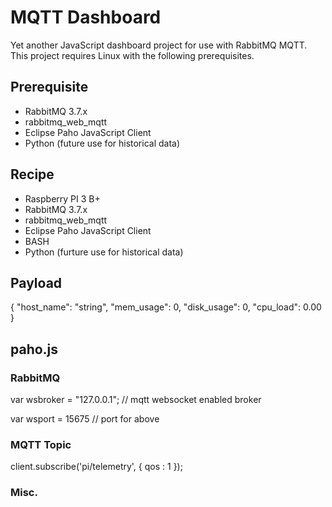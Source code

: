 # MQTT Dashboard

Yet another JavaScript dashboard project for use with RabbitMQ MQTT.  This project requires Linux with the following prerequisites.

## Prerequisite

* RabbitMQ 3.7.x
* rabbitmq_web_mqtt
* Eclipse Paho JavaScript Client
* Python (future use for historical data)

## Recipe

* Raspberry PI 3 B+
* RabbitMQ 3.7.x
* rabbitmq_web_mqtt
* Eclipse Paho JavaScript Client
* BASH
* Python (furture use for historical data)

## Payload

{
	"host_name": "string",
	"mem_usage": 0,
	"disk_usage": 0,
	"cpu_load": 0.00
}

## paho.js

### RabbitMQ

var wsbroker = "127.0.0.1"; // mqtt websocket enabled broker

var wsport = 15675 // port for above

### MQTT Topic
client.subscribe('pi/telemetry', {
			qos : 1
		});

### Misc.

